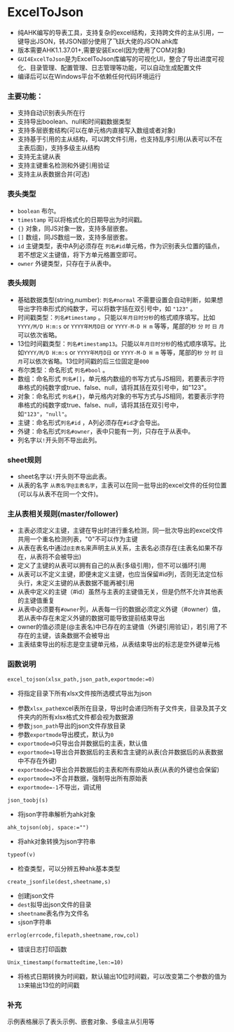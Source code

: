 # ExcelToJson
- 纯AHK编写的导表工具，支持复杂的excel结构，支持跨文件的主从引用，一键导出JSON，转JSON部分使用了飞跃大佬的JSON.ahk库
- 版本需要AHK1.1.37.01+,需要安装Excel(因为使用了COM对象)
- `GUI4ExcelToJson`是为ExcelToJson库编写的可视化UI，整合了导出进度可视化、目录管理、配置管理、日志管理等功能，可以自动生成配置文件
- 编译后可以在Windows平台不依赖任何代码环境运行


### 主要功能：

* 支持自动识别表头所在行
* 支持导出boolean、null和时间戳数据类型
* 支持多层嵌套结构(可以在单元格内直接写入数组或者对象)
* 支持基于引用的主从结构，可以跨文件引用，也支持乱序引用(从表可以不在主表后面)，支持多级主从结构
* 支持无主键从表
* 支持主键重名检测和外键引用验证
* 支持主从表数据合并(可选)



### 表头类型

* `boolean`  布尔。
* `timestamp` 可以将格式化的日期导出为时间戳。
* `{}`  对象，同JS对象一致，支持多层嵌套。
* `[]`  数组，同JS数组一致，支持多层嵌套。
* `id` 主键类型，表中A列必须存在 `列名#id`单元格，作为识别表头位置的锚点，若不想定义主键值，将下方单元格置空即可。
* `owner` 外键类型，只存在于从表中。



### 表头规则

* 基础数据类型(string,number): `列名#normal` 不需要设置会自动判断，如果想导出字符串形式的纯数字，可以将数字括在双引号中，如 `"123"` 。
* 时间戳类型：`列名#timestamp` 。只能以`年月日时分秒`的格式顺序填写。比如`YYYY/M/D H:m:s` or `YYYY年M月D日` or `YYYY-M-D H m` 等等，尾部的`秒` `分` `时` `日` `月`可以依次省略。
* 13位时间戳类型：`列名#timestamp13`。只能以`年月日时分秒`的格式顺序填写。比如`YYYY/M/D H:m:s` or `YYYY年M月D日` or `YYYY-M-D H m` 等等，尾部的`秒` `分` `时` `日` `月`可以依次省略。13位时间戳的后三位固定是`000`
* 布尔类型：命名形式 `列名#bool` 。
* 数组：命名形式  `列名#[]`，单元格内数组的书写方式与JS相同，若要表示字符串格式的纯数字或true、false、null，请将其括在双引号中，如"123"。
* 对象：命名形式 `列名#{}`，单元格内对象的书写方式与JS相同，若要表示字符串格式的纯数字或true、false、null，请将其括在双引号中，如`"123"`，`"null"`。
* 主键：命名形式`列名#id` ，A列必须存在`#id`才会导出。
* 外键：命名形式`列名#owner`，表中只能有一列，只存在于从表中。
* 列名字以`!`开头则不导出此列。



### sheet规则

- sheet名字以`!`开头则不导出此表。
- 从表的名字 `从表名字@主表名字`，主表可以在同一批导出的excel文件的任何位置(可以与从表不在同一个文件)。



### 主从表相关规则(master/follower)

- 主表必须定义主键，主键在导出时进行重名检测，同一批次导出的excel文件共用一个重名检测列表，"0"不可以作为主键
- 从表在表名中通过`@主表名`来声明主从关系，主表名必须存在(主表名如果不存在，从表将不会被导出)
- 定义了主键的从表可以拥有自己的从表(多级引用)，但不可以循环引用
- 从表可以不定义主键，即便未定义主键，也应当保留#id列，否则无法定位标头行，未定义主键的从表数据不能再被引用
- 从表中定义的主键（#id）虽然与主表的主键值无关，但是仍然不允许其他表的主键值重复
- 从表中必须要有`#owner`列，从表每一行的数据必须定义外键（#owner）值，若从表中存在未定义外键的数据可能导致提前结束导出
- owner的值必须是(@主表名)中已存在的主键值（外键引用验证），若引用了不存在的主键，该条数据不会被导出
- 主表结束导出的标志是空主键单元格，从表结束导出的标志是空外键单元格



### 函数说明

```
excel_tojson(xlsx_path,json_path,exportmode:=0)
```

* 将指定目录下所有xlsx文件按所选模式导出为json
- 参数`xlsx_path`excel表所在目录，导出时会递归所有子文件夹，目录及其子文件夹内的所有xlsx格式文件都会视为数据源
- 参数`json_path`导出的json文件存放目录
- 参数`exportmode`导出模式，默认为`0`
- `exportmode=0`只导出合并数据后的主表，默认值
- `exportmode=1`导出合并数据后的主表和含主键的从表(合并数据后的从表数据中不存在外键)
- `exportmode=2`导出合并数据后的主表和所有原始从表(从表的外键也会保留)
- `exportmode=3`不合并数据，强制导出所有原始表
- `exportmode=-1`不导出，调试用


```
json_toobj(s)
```

- 将json字符串解析为ahk对象


```
ahk_tojson(obj, space:="")
```

- 将ahk对象转换为json字符串


```
typeof(v)
```

- 检查类型，可以分辨五种ahk基本类型


```
create_jsonfile(dest,sheetname,s)
```

- 创建json文件
- `dest`拟导出json文件的目录
- `sheetname`表名作为文件名
- `s`json字符串


```
errlog(errcode,filepath,sheetname,row,col)
```

- 错误日志打印函数


```
Unix_timestamp(formattedtime,len:=10)
```

- 将格式日期转换为时间戳，默认输出10位时间戳，可以改变第二个参数的值为`13`来输出13位的时间戳


### 补充

示例表格展示了表头示例、嵌套对象、多级主从引用等
